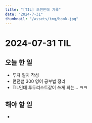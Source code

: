 ```yaml
---
title: "[TIL] 오랜만에 기록"
date: "2024-7-31"
thumbnail: "/assets/img/book.jpg"
---
```


# 2024-07-31 TIL

## 오늘 한 일

- 투자 일지 작성
- 런던쌤 300 영어 공부법 정리
- TIL인데 투두리스트같이 쓰게 되는... ㅋㅋ

## 해야 할 일

- 


